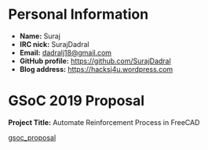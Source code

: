 # Personal Information

-   **Name:** Suraj
-   **IRC nick:** SurajDadral
-   **Email:** dadralj18@gmail.com
-   **GitHub profile:** <https://github.com/SurajDadral>
-   **Blog address:** <https://hacksj4u.wordpress.com>

# GSoC 2019 Proposal

**Project Title:** Automate Reinforcement Process in FreeCAD

[gsoc_proposal](Suraj/gsoc_proposal.md)
